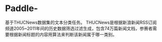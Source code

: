 # Paddle-
基于THUCNews数据集的文本分类任务。 THUCNews是根据新浪新闻RSS订阅频道2005~2011年间的历史数据筛选过滤生成，包含74万篇新闻文档，参赛者需要根据新闻标题的内容用算法来判断该新闻属于哪一类别。
